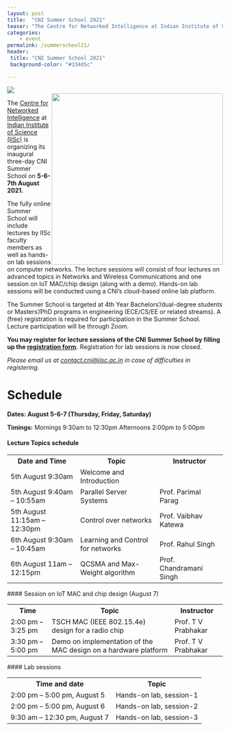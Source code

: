 ```yaml
---
layout: post
title:  "CNI Summer School 2021"
teaser: "The Centre for Networked Intelligence at Indian Institute of Science (IISc) is organizing its inaugural three-day CNI Summer School on 5-6-7th August 2021."
categories:
    - event
permalink: /summerschool21/
header:
 title: "CNI Summer School 2021"
 background-color: "#334d5c"

---
```

<div class="show-for-small-only">
   <img class="image_center" src="{{ site.url }}{{ site.baseurl }}/assets/img/posts/CNI_Summer_School_Networking_v2_small.png" >
</div>
<div class="hide-for-small">
   <img style="float:right" width="400" src="{{ site.url }}{{ site.baseurl }}/assets/img/posts/CNI_Summer_School_Networking_v2_small.png">
</div>

   The [Centre for Networked Intelligence](https://cni.iisc.ac.in/) at [Indian Institute of Science (IISc)](https://www.iisc.ac.in/) is organizing its inaugural three-day CNI Summer School on **5-6-7th August 2021.**

The fully online Summer School will include lectures by IISc faculty members as well as hands-on lab sessions on computer networks. The lecture sessions will consist of four lectures on advanced topics in Networks and Wireless Communications and one session on IoT MAC/chip design (along with a demo). Hands-on lab sessions will be conducted using a CNI’s cloud-based online lab platform.

The Summer School is targeted at 4th Year Bachelors’/dual-degree students or Masters’/PhD programs in engineering (ECE/CS/EE or related streams). A (free) registration is required for participation in the Summer School. Lecture participation will be through Zoom.

**You may register for lecture sessions of the CNI Summer School by filling up the [registration form](https://docs.google.com/forms/d/e/1FAIpQLSfg9cfbrEz3gWuyDH-hI5kuANMhqBIp7G6JuEmwM-LqhIFeQg/viewform?usp=sf_link).** Registration for lab sessions is now closed.

*Please email us at contact.cni@iisc.ac.in in case of difficulties in registering.*
# Schedule 
**Dates: August 5-6-7 (Thursday, Friday, Saturday)**
 
**Timings:**
Mornings 9:30am to 12:30pm
Afternoons 2:00pm to 5:00pm
#### Lecture Topics schedule
<table>
  <tr>
    <th>Date and Time</th>
    <th>Topic</th>
    <th>Instructor</th>
  </tr>
  <tr>
    <td>5th August 9:30am</td>
    <td>Welcome and Introduction</td>
    <td></td>
  </tr>
  <tr>
    <td>5th August 9:40am – 10:55am</td>
    <td>Parallel Server Systems</td>
    <td>Prof. Parimal Parag</td>
  </tr>
  <tr>
    <td>5th August 11:15am – 12:30pm</td>
    <td>Control over networks</td>
    <td>Prof. Vaibhav Katewa</td>
  </tr>
  <tr>
    <td>6th August 9:30am – 10:45am</td>
    <td>Learning and Control for networks</td>
    <td>Prof. Rahul Singh</td>
  </tr>
  <tr>
    <td>6th August 11am – 12:15pm</td>
    <td>QCSMA and Max-Weight algorithm</td>
    <td>Prof. Chandramani Singh</td>
  </tr>
</table>
#### Session on IoT MAC and chip design (August 7)
<table>
  <tr>
    <th>Time</th>
    <th>Topic</th>
    <th>Instructor</th>
  </tr>
  <tr>
    <td>2:00 pm – 3:25 pm</td>
    <td>TSCH MAC (IEEE 802.15.4e) design for a radio chip</td>
    <td>Prof. T V Prabhakar</td>
  </tr>
  <tr>
    <td>3:30 pm – 5:00 pm</td>
    <td>Demo on implementation of the MAC design on a hardware platform</td>
    <td>Prof. T V Prabhakar</td>
  </tr>
</table>
#### Lab sessions
<table>
  <tr>
    <th>Time and date</th>
    <th>Topic</th>
  </tr>
  <tr>
    <td>2:00 pm – 5:00 pm, August 5</td>
    <td>Hands-on lab, session-1</td>
  </tr>
  <tr>
    <td>2:00 pm – 5:00 pm, August 6</td>
    <td>Hands-on lab, session-2</td>
  </tr>
  <tr>
    <td>9:30 am – 12:30 pm, August 7</td>
    <td>Hands-on lab, session-3</td>
  </tr>
</table>

